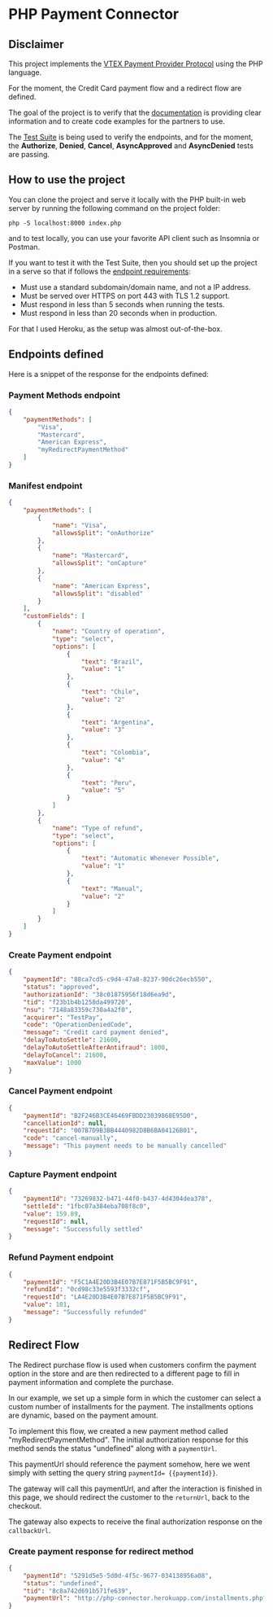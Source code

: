# PHP Payment Connector

## Disclaimer

This project implements the [VTEX Payment Provider Protocol](https://help.vtex.com/en/tutorial/payment-provider-protocol) using the PHP language.

For the moment, the Credit Card payment flow and a redirect flow are defined.

The goal of the project is to verify that the [documentation](https://developers.vtex.com/vtex-developer-docs/reference/payment-flow) is providing clear information and to create code examples for the partners to use.

The [Test Suite](https://help.vtex.com/en/tutorial/payment-provider-protocol#3-payment-provider-homologation) is being used to verify the endpoints, and
for the moment, the **Authorize**, **Denied**, **Cancel**, **AsyncApproved** and **AsyncDenied** tests are passing.

## How to use the project

You can clone the project and serve it locally with the PHP built-in web server by running the following command on the project folder:

`php -S localhost:8000 index.php`

and to test locally, you can use your favorite API client such as Insomnia or Postman.

If you want to test it with the Test Suite, then you should set up the project in a serve so that if follows the [endpoint requirements](https://developers.vtex.com/vtex-rest-api/reference/payment-provider-protocol-api-overview#endpoint-requirements):

- Must use a standard subdomain/domain name, and not a IP address.
- Must be served over HTTPS on port 443 with TLS 1.2 support.
- Must respond in less than 5 seconds when running the tests.
- Must respond in less than 20 seconds when in production.

For that I used Heroku, as the setup was almost out-of-the-box.

## Endpoints defined

Here is a snippet of the response for the endpoints defined:

### Payment Methods endpoint
```json
{
	"paymentMethods": [
		"Visa",
		"Mastercard",
		"American Express",
		"myRedirectPaymentMethod"
	]
}
```

### Manifest endpoint
```json
{
	"paymentMethods": [
		{
			"name": "Visa",
			"allowsSplit": "onAuthorize"
		},
		{
			"name": "Mastercard",
			"allowsSplit": "onCapture"
		},
		{
			"name": "American Express",
			"allowsSplit": "disabled"
		}
	],
	"customFields": [
		{
			"name": "Country of operation",
			"type": "select",
			"options": [
				{
					"text": "Brazil",
					"value": "1"
				},
				{
					"text": "Chile",
					"value": "2"
				},
				{
					"text": "Argentina",
					"value": "3"
				},
				{
					"text": "Colombia",
					"value": "4"
				},
				{
					"text": "Peru",
					"value": "5"
				}
			]
		},
		{
			"name": "Type of refund",
			"type": "select",
			"options": [
				{
					"text": "Automatic Whenever Possible",
					"value": "1"
				},
				{
					"text": "Manual",
					"value": "2"
				}
			]
		}
	]
}
```

### Create Payment endpoint
```json
{
	"paymentId": "88ca7cd5-c9d4-47a8-8237-90dc26ecb550",
	"status": "approved",
	"authorizationId": "38c01875956f18d6ea9d",
	"tid": "f23b1b4b1258da499720",
	"nsu": "7148a83359c730a4a2f0",
	"acquirer": "TestPay",
	"code": "OperationDeniedCode",
	"message": "Credit card payment denied",
	"delayToAutoSettle": 21600,
	"delayToAutoSettleAfterAntifraud": 1800,
	"delayToCancel": 21600,
	"maxValue": 1000
}
```

### Cancel Payment endpoint
```json
{
	"paymentId": "B2F246B3CE46469FBDD23039868E95D0",
	"cancellationId": null,
	"requestId": "007B7D9B3BB4440982D8B6BA04126B01",
	"code": "cancel-manually",
	"message": "This payment needs to be manually cancelled"
}
```

### Capture Payment endpoint
```json
{
	"paymentId": "73269832-b471-44f0-b437-4d4304dea378",
	"settleId": "1fbc07a384eba708f8c0",
	"value": 159.89,
	"requestId": null,
	"message": "Successfully settled"
}
```

### Refund Payment endpoint
```json
{
	"paymentId": "F5C1A4E20D3B4E07B7E871F5B5BC9F91",
	"refundId": "0cd98c33e5593f3332cf",
	"requestId": "LA4E20D3B4E07B7E871F5B5BC9F91",
	"value": 101,
	"message": "Successfully refunded"
}
```
## Redirect Flow

The Redirect purchase flow is used when customers confirm the payment option in the store and are then redirected to a different page to fill in payment information and complete the purchase.

In our example, we set up a simple form in which the customer can select a custom number of installments for the payment. The installments options are dynamic, based on the payment amount.

To implement this flow, we created a new payment method called "myRedirectPaymentMethod". The initial authorization response for this method sends the status "undefined" along with a `paymentUrl`.

This paymentUrl should reference the payment somehow, here we went simply with setting the query string `paymentId= {{paymentId}}`.

The gateway will call this paymentUrl, and after the interaction is finished in this page, we should redirect the customer to the `returnUrl`, back to the checkout.

The gateway also expects to receive the final authorization response on the `callbackUrl`.

### Create payment response for redirect method
```json
{
	"paymentId": "5291d5e5-5d0d-4f5c-9677-034138956a08",
	"status": "undefined",
	"tid": "8c8a742d691b571fe639",
	"paymentUrl": "http://php-connector.herokuapp.com/installments.php?paymentId=5291d5e5-5d0d-4f5c-9677-034138956a08"
}
```